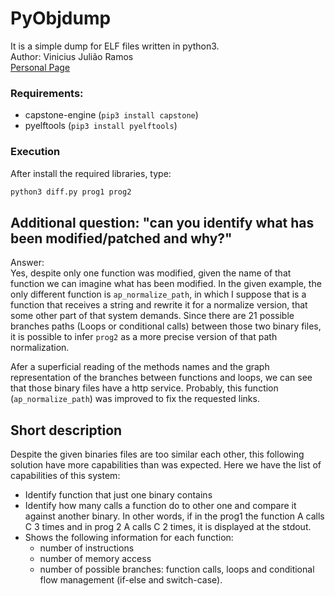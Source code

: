 # PyObjdump

It is a simple dump for ELF files written in python3.\
Author: Vinicius Julião Ramos\
[Personal Page](https://vrjuliao.github.io)

### Requirements:
- capstone-engine (`pip3 install capstone`)
- pyelftools (`pip3 install pyelftools`)

### Execution
After install the required libraries, type:
```sh
python3 diff.py prog1 prog2
```

## Additional question: "can you identify what has been modified/patched and why?"
Answer:\
Yes, despite only one function was modified, given the name of that function we
can imagine what has been modified.
In the given example, the only different function is `ap_normalize_path`, in which
I suppose that is a function that receives a string and rewrite it for a normalize
version, that some other part of that system demands.
Since there are 21 possible branches paths (Loops or conditional calls) between
those two binary files, it is possible to infer `prog2` as a more precise
version of that path normalization.

Afer a superficial reading of the methods names and the graph representation
of the branches between functions and loops, we can see that those binary files
have a http service.
Probably, this function (`ap_normalize_path`) was improved to fix the requested
links.

## Short description
Despite the given binaries files are too similar each other, this following
solution have more capabilities than was expected.
Here we have the list of capabilities of this system:
- Identify function that just one binary contains
- Identify how many calls a function do to other one and compare it against
  another binary.
  In other words, if in the prog1 the function A calls C 3 times and in prog 2
  A calls C 2 times, it is displayed at the stdout.
- Shows the following information for each function:
  - number of instructions
  - number of memory access
  - number of possible branches:
    function calls, loops and conditional flow management (if-else and switch-case).